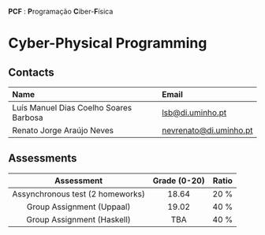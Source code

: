 **PCF** : **P**rogramação **C**iber-**F**ísica
# Cyber-Physical Programming

## Contacts

| Name | Email |
| :------ | :-----------|
| Luís Manuel Dias Coelho Soares Barbosa | lsb@di.uminho.pt |
| Renato Jorge Araújo Neves | nevrenato@di.uminho.pt |

## Assessments

| Assessment | Grade (0-20) | Ratio |
| :-:        | :-:   |  :-:  |
| Assynchronous test (2 homeworks) | 18.64  |  20 % |
| Group Assignment  (Uppaal)       | 19.02  |  40 % |
| Group Assignment  (Haskell)      | TBA  |  40 % |


